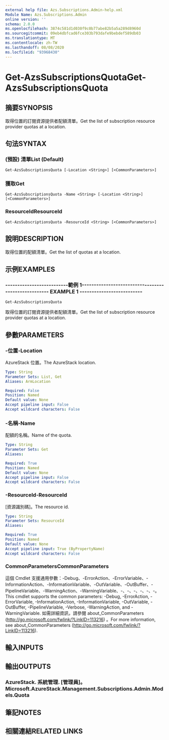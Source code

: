 ```yaml
---
external help file: Azs.Subscriptions.Admin-help.xml
Module Name: Azs.Subscriptions.Admin
online version: ''
schema: 2.0.0
ms.openlocfilehash: 3874c581d1d030f9c0b77abe82b5a5a289d8960d
ms.sourcegitcommit: 09eb4dbfcad6fce303b793dafe9bebdef589db03
ms.translationtype: MT
ms.contentlocale: zh-TW
ms.lasthandoff: 08/08/2020
ms.locfileid: "93968430"
---
```

# <span data-ttu-id="fe2e2-101">Get-AzsSubscriptionsQuota</span><span class="sxs-lookup"><span data-stu-id="fe2e2-101">Get-AzsSubscriptionsQuota</span></span>

## <span data-ttu-id="fe2e2-102">摘要</span><span class="sxs-lookup"><span data-stu-id="fe2e2-102">SYNOPSIS</span></span>
<span data-ttu-id="fe2e2-103">取得位置的訂閱資源提供者配額清單。</span><span class="sxs-lookup"><span data-stu-id="fe2e2-103">Get the list of subscription resource provider quotas at a location.</span></span>

## <span data-ttu-id="fe2e2-104">句法</span><span class="sxs-lookup"><span data-stu-id="fe2e2-104">SYNTAX</span></span>

### <span data-ttu-id="fe2e2-105"> (預設) 清單</span><span class="sxs-lookup"><span data-stu-id="fe2e2-105">List (Default)</span></span>
```
Get-AzsSubscriptionsQuota [-Location <String>] [<CommonParameters>]
```

### <span data-ttu-id="fe2e2-106">獲取</span><span class="sxs-lookup"><span data-stu-id="fe2e2-106">Get</span></span>
```
Get-AzsSubscriptionsQuota -Name <String> [-Location <String>] [<CommonParameters>]
```

### <span data-ttu-id="fe2e2-107">ResourceId</span><span class="sxs-lookup"><span data-stu-id="fe2e2-107">ResourceId</span></span>
```
Get-AzsSubscriptionsQuota -ResourceId <String> [<CommonParameters>]
```

## <span data-ttu-id="fe2e2-108">說明</span><span class="sxs-lookup"><span data-stu-id="fe2e2-108">DESCRIPTION</span></span>
<span data-ttu-id="fe2e2-109">取得位置的配額清單。</span><span class="sxs-lookup"><span data-stu-id="fe2e2-109">Get the list of quotas at a location.</span></span>

## <span data-ttu-id="fe2e2-110">示例</span><span class="sxs-lookup"><span data-stu-id="fe2e2-110">EXAMPLES</span></span>

### <span data-ttu-id="fe2e2-111">--------------------------範例 1--------------------------</span><span class="sxs-lookup"><span data-stu-id="fe2e2-111">-------------------------- EXAMPLE 1 --------------------------</span></span>
```
Get-AzsSubscriptionsQuota
```

<span data-ttu-id="fe2e2-112">取得位置的訂閱資源提供者配額清單。</span><span class="sxs-lookup"><span data-stu-id="fe2e2-112">Get the list of subscription resource provider quotas at a location.</span></span>

## <span data-ttu-id="fe2e2-113">參數</span><span class="sxs-lookup"><span data-stu-id="fe2e2-113">PARAMETERS</span></span>

### <span data-ttu-id="fe2e2-114">-位置</span><span class="sxs-lookup"><span data-stu-id="fe2e2-114">-Location</span></span>
<span data-ttu-id="fe2e2-115">AzureStack 位置。</span><span class="sxs-lookup"><span data-stu-id="fe2e2-115">The AzureStack location.</span></span>

```yaml
Type: String
Parameter Sets: List, Get
Aliases: ArmLocation

Required: False
Position: Named
Default value: None
Accept pipeline input: False
Accept wildcard characters: False
```

### <span data-ttu-id="fe2e2-116">-名稱</span><span class="sxs-lookup"><span data-stu-id="fe2e2-116">-Name</span></span>
<span data-ttu-id="fe2e2-117">配額的名稱。</span><span class="sxs-lookup"><span data-stu-id="fe2e2-117">Name of the quota.</span></span>

```yaml
Type: String
Parameter Sets: Get
Aliases: 

Required: True
Position: Named
Default value: None
Accept pipeline input: False
Accept wildcard characters: False
```

### <span data-ttu-id="fe2e2-118">-ResourceId</span><span class="sxs-lookup"><span data-stu-id="fe2e2-118">-ResourceId</span></span>
<span data-ttu-id="fe2e2-119">[資源識別碼]。</span><span class="sxs-lookup"><span data-stu-id="fe2e2-119">The resource id.</span></span>

```yaml
Type: String
Parameter Sets: ResourceId
Aliases: 

Required: True
Position: Named
Default value: None
Accept pipeline input: True (ByPropertyName)
Accept wildcard characters: False
```

### <span data-ttu-id="fe2e2-120">CommonParameters</span><span class="sxs-lookup"><span data-stu-id="fe2e2-120">CommonParameters</span></span>
<span data-ttu-id="fe2e2-121">這個 Cmdlet 支援通用參數：-Debug、-ErrorAction、-ErrorVariable、-InformationAction、-InformationVariable、-OutVariable、-OutBuffer、-PipelineVariable、-WarningAction、-WarningVariable、-、-、-、-、-、-。</span><span class="sxs-lookup"><span data-stu-id="fe2e2-121">This cmdlet supports the common parameters: -Debug, -ErrorAction, -ErrorVariable, -InformationAction, -InformationVariable, -OutVariable, -OutBuffer, -PipelineVariable, -Verbose, -WarningAction, and -WarningVariable.</span></span> <span data-ttu-id="fe2e2-122">如需詳細資訊，請參閱 about_CommonParameters (http://go.microsoft.com/fwlink/?LinkID=113216) 。</span><span class="sxs-lookup"><span data-stu-id="fe2e2-122">For more information, see about_CommonParameters (http://go.microsoft.com/fwlink/?LinkID=113216).</span></span>

## <span data-ttu-id="fe2e2-123">輸入</span><span class="sxs-lookup"><span data-stu-id="fe2e2-123">INPUTS</span></span>

## <span data-ttu-id="fe2e2-124">輸出</span><span class="sxs-lookup"><span data-stu-id="fe2e2-124">OUTPUTS</span></span>

### <span data-ttu-id="fe2e2-125">AzureStack. 系統管理. [管理員]。</span><span class="sxs-lookup"><span data-stu-id="fe2e2-125">Microsoft.AzureStack.Management.Subscriptions.Admin.Models.Quota</span></span>

## <span data-ttu-id="fe2e2-126">筆記</span><span class="sxs-lookup"><span data-stu-id="fe2e2-126">NOTES</span></span>

## <span data-ttu-id="fe2e2-127">相關連結</span><span class="sxs-lookup"><span data-stu-id="fe2e2-127">RELATED LINKS</span></span>


